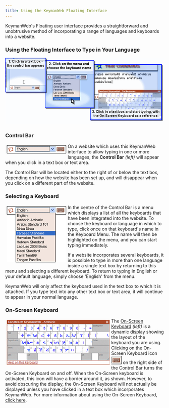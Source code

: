 ```yaml
---
title: Using the KeymanWeb Floating Interface
---
```

KeymanWeb's Floating user interface provides a straightforward and
unobtrusive method of incorporating a range of languages and keyboards
into a website.

### Using the Floating Interface to Type in Your Language

![](images/ui-fl-step123.gif)

### Control Bar

<img src="images/ui-fl-control.gif" style="display:block; float:left; padding:5px">

On a website which uses this KeymanWeb interface to allow typing in one
or more languages, the **Control Bar** *(left)* will appear when you
click in a text box or text area.

The Control Bar will be located either to the right of or below the text
box, depending on how the website has been set up, and will disappear
when you click on a different part of the website.

### Selecting a Keyboard

<img src="images/ui-fl-control2.gif" style="display:block; float:left; padding:5px">

In the centre of the Control Bar is a menu which displays a list of all
the keyboards that have been integrated into the website. To choose the
keyboard or language in which to type, click once on that keyboard's
name in the Keyboard Menu. The name will then be highlighted on the
menu, and you can start typing immediately.

If a website incorporates several keyboards, it is possible to type in
more than one language inside a single text box by returning to this
menu and selecting a different keyboard. To return to typing in English
or your default language, simply choose 'English' from the menu.

KeymanWeb will only affect the keyboard used in the text box to which it
is attached. If you type text into any other text box or text area, it
will continue to appear in your normal language.

### On-Screen Keyboard

<img src="images/ui-osk.gif" style="display:block; float:left; padding:5px">

The [On-Screen Keyboard](osk) *(left)* is a dynamic display showing the
layout of the keyboard you are using. Clicking on the On-Screen Keyboard
icon ![](images/ui-fl-control3.gif) on the right side of the Control Bar
turns the On-Screen Keyboard on and off. When the On-Screen keyboard is
activated, this icon will have a border around it, as shown. However, to
avoid obscuring the display, the On-Screen Keyboard will not actually be
displayed unless you have clicked in a text box which incorporates
KeymanWeb. For more information about using the On-Screen Keyboard,
[click here](osk).

  
